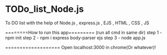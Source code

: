 # TODo_list_Node.js
To DO list with the help of Node.js , express.js ,  EJS , HTML , CSS , JS

========How to run this app=========
(run all cmd in same dir)
step 1 - npm init 
step 2 - npm i express body-parser ejs
step 3 - node app.js

===================
Open localhost:3000 in chrome(Or whatever)!
